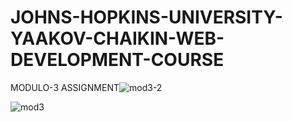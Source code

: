 # JOHNS-HOPKINS-UNIVERSITY-YAAKOV-CHAIKIN-WEB-DEVELOPMENT-COURSE
MODULO-3 ASSIGNMENT![mod3-2](https://github.com/salimdev3469/JOHNS-HOPKINS-UNIVERSITY-YAAKOV-CHAIKIN-WEB-DEVELOPMENT-COURSE/assets/157348323/f5ed4517-52a5-4a0c-ab24-b07daad2e8f0)

![mod3](https://github.com/salimdev3469/JOHNS-HOPKINS-UNIVERSITY-YAAKOV-CHAIKIN-WEB-DEVELOPMENT-COURSE/assets/157348323/c0aa9a5c-e9ee-402e-b12d-29c2e22194ac)

